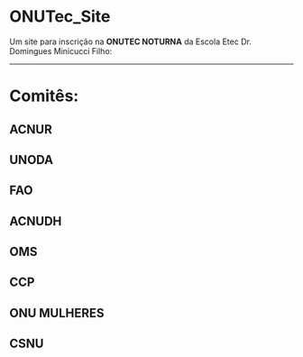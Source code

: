 # ONUTec_Site
Um site para inscrição na <b>ONUTEC NOTURNA</b> da Escola Etec Dr. Domingues Minicucci Filho:
<hr>
<h1>Comitês:</h1>
<h2>ACNUR</h2>
<p></p>
<a></a>
<h2>UNODA</h2>
<p></p>
<a></a>
<h2>FAO</h2>
<p></p>
<a></a>
<h2>ACNUDH</h2>
<p></p>
<a></a>
<h2>OMS</h2>
<p></p>
<a></a>
<h2>CCP</h2>
<p></p>
<a></a>
<h2>ONU MULHERES</h2>
<p></p>
<a></a>
<h2>CSNU</h2>
<p></p>
<a></a>
